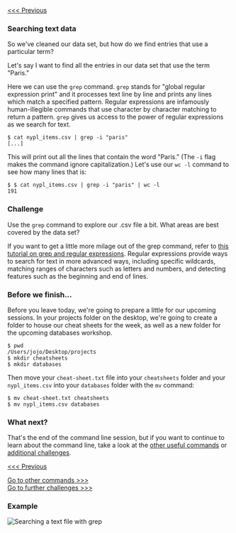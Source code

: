 [<<< Previous](data.md)

### Searching text data

So we've cleaned our data set, but how do we find entries that use a particular term? 

Let's say I want to find all the entries in our data set that use the term "Paris."

Here we can use the `grep` command. `grep` stands for "global regular expression print" and it processes text line by line and prints any lines which match a specified pattern. Regular expressions are infamously human-illegible commands that use character by character matching to return a pattern. `grep` gives us access to the power of regular expressions as we search for text.

```
$ cat nypl_items.csv | grep -i "paris"
[...]
```

This will print out all the lines that contain the word "Paris." (The `-i` flag makes the command ignore capitalization.) Let's use our `wc -l` command to see how many lines that is:

```
$ $ cat nypl_items.csv | grep -i "paris" | wc -l
191
```

### Challenge

Use the `grep` command to explore our .csv file a bit. What areas are best covered by the data set?

If you want to get a little more milage out of the grep command, refer to [this tutorial on grep and regular expressions](https://www.digitalocean.com/community/tutorials/using-grep-regular-expressions-to-search-for-text-patterns-in-linux). Regular expressions provide ways to search for text in more advanced ways, including specific wildcards, matching ranges of characters such as letters and numbers, and detecting features such as the beginning and end of lines.

### Before we finish...

Before you leave today, we're going to prepare a little for our upcoming sessions. In your projects folder on the desktop, we're going to create a folder to house our cheat sheets for the week, as well as a new folder for the upcoming databases workshop.

```
$ pwd
/Users/jojo/Desktop/projects
$ mkdir cheatsheets
$ mkdir databases
```

Then move your `cheat-sheet.txt` file into your `cheatsheets` folder and your `nypl_items.csv` into your `databases` folder with the `mv` command:

```
$ mv cheat-sheet.txt cheatsheets
$ mv nypl_items.csv databases
```

### What next?

That's the end of the command line session, but if you want to continue to learn about the command line, take a look at the [other useful commands](other-commands.md) or [additional challenges](challenges.md).

[<<< Previous](data.md)

[Go to other commands >>>](other-commands.md)  
[Go to further challenges >>>](challenges.md)  

### Example

![Searching a text file with grep](grep.gif)



